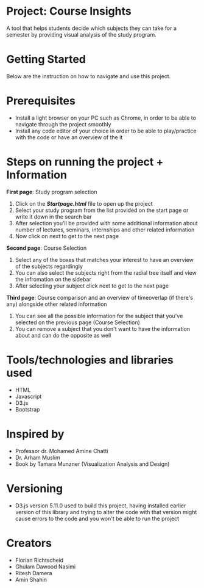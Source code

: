 # Project: Course Insights

A tool that helps students decide which subjects they can take for a semester by providing visual analysis of the study program.

# Getting Started

Below are the instruction on how to navigate and use this project.

# Prerequisites

* Install a light browser on your PC such as Chrome, in order to be able to navigate through the project smoothly
* Install any code editor of your choice in order to be able to play/practice with the code or have an overview of the it

# Steps on running the project + Information

**First page**: Study program selection
1. Click on the ***Startpage.html*** file to open up the project
2. Select your study program from the list provided on the start page or write it down in the search bar
3. After selection you'll be provided with some additional information about number of lectures, seminars, internships and other related information
4. Now click on next to get to the next page 

**Second page**: Course Selection
1. Select any of the boxes that matches your interest to have an overview of the subjects regardingly
2. You can also select the subjects right from the radial tree itself and view the infromation on the sidebar
3. After selecting your subject click next to get to the next page 

**Third page**: Course comparison and an overview of timeoverlap (if there's any) alongside other related information
1. You can see all the possible information for the subject that you've selected on the previous page (Course Selection)
2. You can remove a subject that you don't want to have the information about and can do the opposite as well

# Tools/technologies and libraries used

* HTML
* Javascript
* D3.js
* Bootstrap

# Inspired by

* Professor dr. Mohamed Amine Chatti
* Dr. Arham Muslim
* Book by Tamara Munzner (Visualization Analysis and Design)

# Versioning

* D3.js version 5.11.0 used to build this project, having installed earlier version of this library and trying to alter the code with that version might cause errors to the code and you won't be able to run the project

# Creators 

* Florian Richtscheid
* Ghulam Dawood Nasimi
* Ritesh Damera
* Amin Shahin






